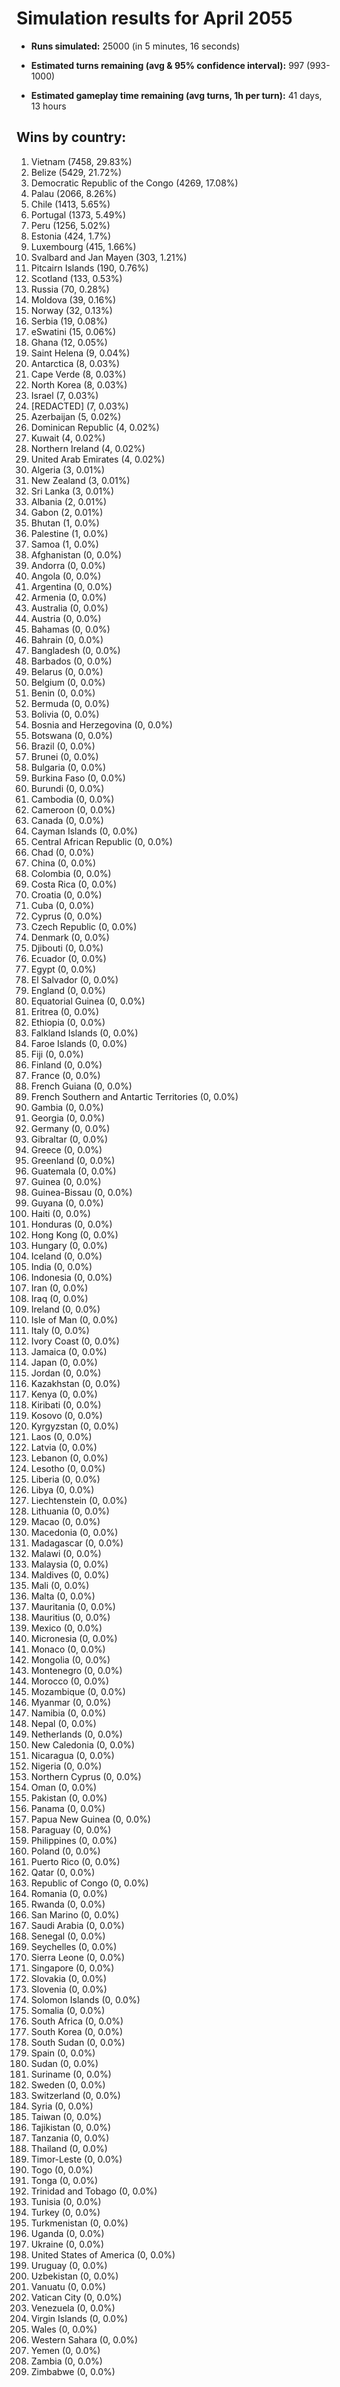 # Simulation results for April 2055

* **Runs simulated:** 25000 (in 5 minutes, 16 seconds)

* **Estimated turns remaining (avg & 95% confidence interval):** 997 (993-1000)

* **Estimated gameplay time remaining (avg turns, 1h per turn):** 41 days, 13 hours

## Wins by country:
1. Vietnam (7458, 29.83%)
2. Belize (5429, 21.72%)
3. Democratic Republic of the Congo (4269, 17.08%)
4. Palau (2066, 8.26%)
5. Chile (1413, 5.65%)
6. Portugal (1373, 5.49%)
7. Peru (1256, 5.02%)
8. Estonia (424, 1.7%)
9. Luxembourg (415, 1.66%)
10. Svalbard and Jan Mayen (303, 1.21%)
11. Pitcairn Islands (190, 0.76%)
12. Scotland (133, 0.53%)
13. Russia (70, 0.28%)
14. Moldova (39, 0.16%)
15. Norway (32, 0.13%)
16. Serbia (19, 0.08%)
17. eSwatini (15, 0.06%)
18. Ghana (12, 0.05%)
19. Saint Helena (9, 0.04%)
20. Antarctica (8, 0.03%)
21. Cape Verde (8, 0.03%)
22. North Korea (8, 0.03%)
23. Israel (7, 0.03%)
24. [REDACTED] (7, 0.03%)
25. Azerbaijan (5, 0.02%)
26. Dominican Republic (4, 0.02%)
27. Kuwait (4, 0.02%)
28. Northern Ireland (4, 0.02%)
29. United Arab Emirates (4, 0.02%)
30. Algeria (3, 0.01%)
31. New Zealand (3, 0.01%)
32. Sri Lanka (3, 0.01%)
33. Albania (2, 0.01%)
34. Gabon (2, 0.01%)
35. Bhutan (1, 0.0%)
36. Palestine (1, 0.0%)
37. Samoa (1, 0.0%)
38. Afghanistan (0, 0.0%)
39. Andorra (0, 0.0%)
40. Angola (0, 0.0%)
41. Argentina (0, 0.0%)
42. Armenia (0, 0.0%)
43. Australia (0, 0.0%)
44. Austria (0, 0.0%)
45. Bahamas (0, 0.0%)
46. Bahrain (0, 0.0%)
47. Bangladesh (0, 0.0%)
48. Barbados (0, 0.0%)
49. Belarus (0, 0.0%)
50. Belgium (0, 0.0%)
51. Benin (0, 0.0%)
52. Bermuda (0, 0.0%)
53. Bolivia (0, 0.0%)
54. Bosnia and Herzegovina (0, 0.0%)
55. Botswana (0, 0.0%)
56. Brazil (0, 0.0%)
57. Brunei (0, 0.0%)
58. Bulgaria (0, 0.0%)
59. Burkina Faso (0, 0.0%)
60. Burundi (0, 0.0%)
61. Cambodia (0, 0.0%)
62. Cameroon (0, 0.0%)
63. Canada (0, 0.0%)
64. Cayman Islands (0, 0.0%)
65. Central African Republic (0, 0.0%)
66. Chad (0, 0.0%)
67. China (0, 0.0%)
68. Colombia (0, 0.0%)
69. Costa Rica (0, 0.0%)
70. Croatia (0, 0.0%)
71. Cuba (0, 0.0%)
72. Cyprus (0, 0.0%)
73. Czech Republic (0, 0.0%)
74. Denmark (0, 0.0%)
75. Djibouti (0, 0.0%)
76. Ecuador (0, 0.0%)
77. Egypt (0, 0.0%)
78. El Salvador (0, 0.0%)
79. England (0, 0.0%)
80. Equatorial Guinea (0, 0.0%)
81. Eritrea (0, 0.0%)
82. Ethiopia (0, 0.0%)
83. Falkland Islands (0, 0.0%)
84. Faroe Islands (0, 0.0%)
85. Fiji (0, 0.0%)
86. Finland (0, 0.0%)
87. France (0, 0.0%)
88. French Guiana (0, 0.0%)
89. French Southern and Antartic Territories (0, 0.0%)
90. Gambia (0, 0.0%)
91. Georgia (0, 0.0%)
92. Germany (0, 0.0%)
93. Gibraltar (0, 0.0%)
94. Greece (0, 0.0%)
95. Greenland (0, 0.0%)
96. Guatemala (0, 0.0%)
97. Guinea (0, 0.0%)
98. Guinea-Bissau (0, 0.0%)
99. Guyana (0, 0.0%)
100. Haiti (0, 0.0%)
101. Honduras (0, 0.0%)
102. Hong Kong (0, 0.0%)
103. Hungary (0, 0.0%)
104. Iceland (0, 0.0%)
105. India (0, 0.0%)
106. Indonesia (0, 0.0%)
107. Iran (0, 0.0%)
108. Iraq (0, 0.0%)
109. Ireland (0, 0.0%)
110. Isle of Man (0, 0.0%)
111. Italy (0, 0.0%)
112. Ivory Coast (0, 0.0%)
113. Jamaica (0, 0.0%)
114. Japan (0, 0.0%)
115. Jordan (0, 0.0%)
116. Kazakhstan (0, 0.0%)
117. Kenya (0, 0.0%)
118. Kiribati (0, 0.0%)
119. Kosovo (0, 0.0%)
120. Kyrgyzstan (0, 0.0%)
121. Laos (0, 0.0%)
122. Latvia (0, 0.0%)
123. Lebanon (0, 0.0%)
124. Lesotho (0, 0.0%)
125. Liberia (0, 0.0%)
126. Libya (0, 0.0%)
127. Liechtenstein (0, 0.0%)
128. Lithuania (0, 0.0%)
129. Macao (0, 0.0%)
130. Macedonia (0, 0.0%)
131. Madagascar (0, 0.0%)
132. Malawi (0, 0.0%)
133. Malaysia (0, 0.0%)
134. Maldives (0, 0.0%)
135. Mali (0, 0.0%)
136. Malta (0, 0.0%)
137. Mauritania (0, 0.0%)
138. Mauritius (0, 0.0%)
139. Mexico (0, 0.0%)
140. Micronesia (0, 0.0%)
141. Monaco (0, 0.0%)
142. Mongolia (0, 0.0%)
143. Montenegro (0, 0.0%)
144. Morocco (0, 0.0%)
145. Mozambique (0, 0.0%)
146. Myanmar (0, 0.0%)
147. Namibia (0, 0.0%)
148. Nepal (0, 0.0%)
149. Netherlands (0, 0.0%)
150. New Caledonia (0, 0.0%)
151. Nicaragua (0, 0.0%)
152. Nigeria (0, 0.0%)
153. Northern Cyprus (0, 0.0%)
154. Oman (0, 0.0%)
155. Pakistan (0, 0.0%)
156. Panama (0, 0.0%)
157. Papua New Guinea (0, 0.0%)
158. Paraguay (0, 0.0%)
159. Philippines (0, 0.0%)
160. Poland (0, 0.0%)
161. Puerto Rico (0, 0.0%)
162. Qatar (0, 0.0%)
163. Republic of Congo (0, 0.0%)
164. Romania (0, 0.0%)
165. Rwanda (0, 0.0%)
166. San Marino (0, 0.0%)
167. Saudi Arabia (0, 0.0%)
168. Senegal (0, 0.0%)
169. Seychelles (0, 0.0%)
170. Sierra Leone (0, 0.0%)
171. Singapore (0, 0.0%)
172. Slovakia (0, 0.0%)
173. Slovenia (0, 0.0%)
174. Solomon Islands (0, 0.0%)
175. Somalia (0, 0.0%)
176. South Africa (0, 0.0%)
177. South Korea (0, 0.0%)
178. South Sudan (0, 0.0%)
179. Spain (0, 0.0%)
180. Sudan (0, 0.0%)
181. Suriname (0, 0.0%)
182. Sweden (0, 0.0%)
183. Switzerland (0, 0.0%)
184. Syria (0, 0.0%)
185. Taiwan (0, 0.0%)
186. Tajikistan (0, 0.0%)
187. Tanzania (0, 0.0%)
188. Thailand (0, 0.0%)
189. Timor-Leste (0, 0.0%)
190. Togo (0, 0.0%)
191. Tonga (0, 0.0%)
192. Trinidad and Tobago (0, 0.0%)
193. Tunisia (0, 0.0%)
194. Turkey (0, 0.0%)
195. Turkmenistan (0, 0.0%)
196. Uganda (0, 0.0%)
197. Ukraine (0, 0.0%)
198. United States of America (0, 0.0%)
199. Uruguay (0, 0.0%)
200. Uzbekistan (0, 0.0%)
201. Vanuatu (0, 0.0%)
202. Vatican City (0, 0.0%)
203. Venezuela (0, 0.0%)
204. Virgin Islands (0, 0.0%)
205. Wales (0, 0.0%)
206. Western Sahara (0, 0.0%)
207. Yemen (0, 0.0%)
208. Zambia (0, 0.0%)
209. Zimbabwe (0, 0.0%)
